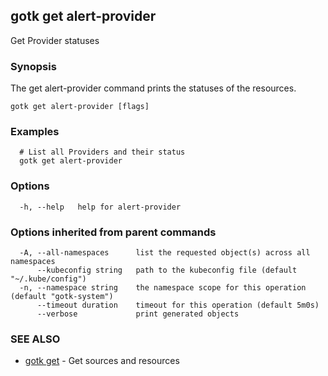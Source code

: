 ## gotk get alert-provider

Get Provider statuses

### Synopsis

The get alert-provider command prints the statuses of the resources.

```
gotk get alert-provider [flags]
```

### Examples

```
  # List all Providers and their status
  gotk get alert-provider

```

### Options

```
  -h, --help   help for alert-provider
```

### Options inherited from parent commands

```
  -A, --all-namespaces      list the requested object(s) across all namespaces
      --kubeconfig string   path to the kubeconfig file (default "~/.kube/config")
  -n, --namespace string    the namespace scope for this operation (default "gotk-system")
      --timeout duration    timeout for this operation (default 5m0s)
      --verbose             print generated objects
```

### SEE ALSO

* [gotk get](gotk_get.md)	 - Get sources and resources

